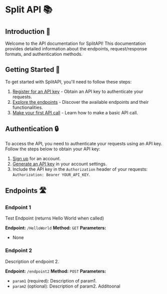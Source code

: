 # Split API 📚

## Introduction 👋

Welcome to the API documentation for SplitAPI! This documentation provides detailed information about the endpoints, request/response formats, and authentication methods.

## Getting Started 🚀

To get started with SplitAPI, you'll need to follow these steps:

1. [Register for an API key](#authentication) - Obtain an API key to authenticate your requests.
2. [Explore the endpoints](#endpoints) - Discover the available endpoints and their functionalities.
3. [Make your first API call](#example-usage) - Learn how to make a basic API call.

## Authentication 🔒

To access the API, you need to authenticate your requests using an API key. Follow the steps below to obtain your API key:

1. [Sign up](https://your-api-website.com/signup) for an account.
2. [Generate an API key](https://your-api-website.com/api-keys) in your account settings.
3. Include the API key in the `Authorization` header of your requests: `Authorization: Bearer YOUR_API_KEY`.

## Endpoints 🛣️

### Endpoint 1

Test Endpoint (returns Hello World when called)

**Endpoint:** `/HelloWorld`
**Method:** `GET`
**Parameters:**
- None

### Endpoint 2

Description of endpoint 2.

**Endpoint:** `/endpoint2`
**Method:** `POST`
**Parameters:**
- `param1` (required): Description of param1.
- `param2` (optional): Description of param2. Additoonal
